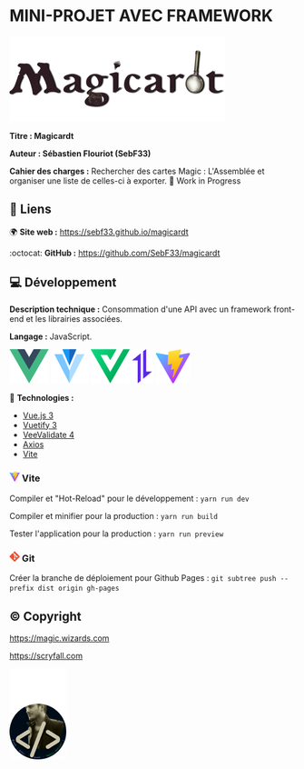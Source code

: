 # MINI-PROJET AVEC FRAMEWORK
![logo_magicardt](/github/logo_magicardt.png)

**Titre : Magicardt**

**Auteur : Sébastien Flouriot (SebF33)**

**Cahier des charges :**
Rechercher des cartes Magic : L'Assemblée et organiser une liste de celles-ci à exporter.
:construction: Work in Progress


## :link: Liens
:earth_africa: **Site web :** https://sebf33.github.io/magicardt

:octocat: **GitHub :** https://github.com/SebF33/magicardt


## :computer: Développement
**Description technique :** Consommation d'une API avec un framework front-end et les librairies associées.

**Langage :** JavaScript.

[![Vue.js](/github/Vue.js.png)](https://vuejs.org) [![Vuetify](/github/Vuetify.png)](https://vuetifyjs.com) [![VeeValidate](/github/VeeValidate.png)](https://vee-validate.logaretm.com) [![Axios](/github/Axios.png)](https://axios-http.com) [![Vite](/github/Vite.png)](https://vitejs.dev)

:toolbox: **Technologies :**
- [Vue.js 3](https://vuejs.org/guide/introduction.html)
- [Vuetify 3](https://next.vuetifyjs.com/en/getting-started/installation)
- [VeeValidate 4](https://vee-validate.logaretm.com/v4/guide/overview)
- [Axios](https://axios-http.com/docs/intro)
- [Vite](https://vitejs.dev/guide)


### ![Vite_tiny](/github/Vite_tiny.png) Vite
Compiler et "Hot-Reload" pour le développement :
`yarn run dev`

Compiler et minifier pour la production :
`yarn run build`

Tester l'application pour la production :
`yarn run preview`


### ![Git_tiny](/github/Git_tiny.png) Git
Créer la branche de déploiement pour Github Pages :
`git subtree push --prefix dist origin gh-pages`


## :copyright: Copyright
https://magic.wizards.com

https://scryfall.com


![avatar](/github/avatar.png)